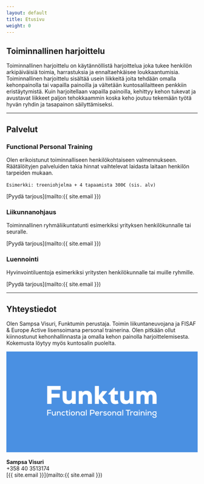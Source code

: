 ```yaml
---
layout: default
title: Etusivu
weight: 0
---
```


## Toiminnallinen harjoittelu

Toiminnallinen harjoittelu on käytännöllistä harjoittelua joka tukee henkilön arkipäiväisiä toimia, harrastuksia ja ennaltaehkäisee loukkaantumisia. Toiminnallinen harjoittelu sisältää usein liikkeitä joita tehdään omalla kehonpainolla tai vapailla painoilla ja vältetään kuntosalilaitteen penkkiin eristäytymistä. Kuin harjoitellaan vapailla painoilla, kehittyy kehon tukevat ja avustavat liikkeet paljon tehokkaammin koska keho joutuu tekemään työtä hyvän ryhdin ja tasapainon säilyttämiseksi.

---

## Palvelut

### Functional Personal Training
 
Olen erikoistunut toiminnalliseen henkilökohtaiseen valmennukseen. Räätälöityjen palveluiden takia hinnat vaihtelevat laidasta laitaan henkilön tarpeiden mukaan. 

`Esimerkki: treeniohjelma + 4 tapaamista 300€ (sis. alv)`

[Pyydä tarjous](mailto:{{ site.email }})

### Liikunnanohjaus

Toiminnallinen ryhmäliikuntatunti esimerkiksi yrityksen henkilökunnalle tai seuralle. 

[Pyydä tarjous](mailto:{{ site.email }})
 
### Luennointi
 
Hyvinvointiluentoja esimerkiksi yritysten henkilökunnalle tai muille ryhmille.

[Pyydä tarjous](mailto:{{ site.email }})

---

## Yhteystiedot

Olen Sampsa Visuri, Funktumin perustaja. Toimin liikuntaneuvojana ja FISAF & Europe Active lisensoimana personal trainerina. Olen pitkään ollut kiinnostunut kehonhallinnasta ja omalla kehon painolla harjoittelemisesta. Kokemusta löytyy myös kuntosalin puolelta.

<img src="/img/opengraph_share.png" alt="Sampsa Visuri" class="user-photo"/>

**Sampsa Visuri **  
+358 40 3513174   
[{{ site.email }}](mailto:{{ site.email }})
